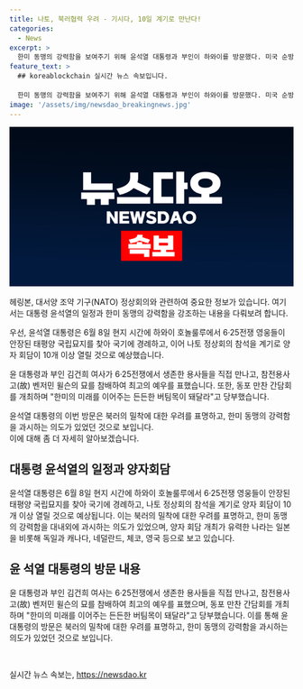 ```yaml
---
title: 나토, 북러협력 우려 - 기시다, 10일 계기로 만난다!
categories:
  - News
excerpt: >
  한미 동맹의 강력함을 보여주기 위해 윤석열 대통령과 부인이 하와이를 방문했다. 미국 순방의 첫 일정으로 6·25전쟁 영웅들의 안장된 태평양 국립묘지를 찾아 국기에 경례하고 헌화를 바치는 등 미국과의 결속을 과시했다. 나토 정상회의 참석을 계기로 양자 회담이 10개 이상 열릴 것으로 전망되는 가운데, 윤 대통령과 기시다 후미오 일본 총리가 다시 머리를 맞대기로 합의하며 동맹 수준으로 관계를 복원한 북러의 동북아시아 정세에 대한 우려와 공동 대응에 대한 위기감이 반영되고 있다.
feature_text: >
  ## koreablockchain 실시간 뉴스 속보입니다.

  한미 동맹의 강력함을 보여주기 위해 윤석열 대통령과 부인이 하와이를 방문했다. 미국 순방의 첫 일정으로 6·25전쟁 영웅들의 안장된 태평양 국립묘지를 찾아 국기에 경례하고 헌화를 바치는 등 미국과의 결속을 과시했다. 나토 정상회의 참석을 계기로 양자 회담이 10개 이상 열릴 것으로 전망되는 가운데, 윤 대통령과 기시다 후미오 일본 총리가 다시 머리를 맞대기로 합의하며 동맹 수준으로 관계를 복원한 북러의 동북아시아 정세에 대한 우려와 공동 대응에 대한 위기감이 반영되고 있다.
image: '/assets/img/newsdao_breakingnews.jpg'
---
```


<p><img src="/assets/img/newsdao_breakingnews.jpg" alt="koreablockchain 속보" /></p>

<p>헤링본, 대서양 조약 기구(NATO) 정상회의와 관련하여 중요한 정보가 있습니다. 여기서는 대통령 윤석열의 일정과 한미 동맹의 강력함을 강조하는 내용을 다뤄보려 합니다. </p>

<p>우선, 윤석열 대통령은 6월 8일 현지 시간에 하와이 호놀룰루에서 6·25전쟁 영웅들이 안장된 태평양 국립묘지를 찾아 국기에 경례하고, 이어 나토 정상회의 참석을 계기로 양자 회담이 10개 이상 열릴 것으로 예상했습니다. </p>

<p>윤 대통령과 부인 김건희 여사가 6·25전쟁에서 생존한 용사들을 직접 만나고, 참전용사 고(故) 벤저민 윌슨의 묘를 참배하여 최고의 예우를 표했습니다. 또한, 동포 만찬 간담회를 개최하며 "한미의 미래를 이어주는 든든한 버팀목이 돼달라"고 당부했습니다.</p>

<p>윤석열 대통령의 이번 방문은 북러의 밀착에 대한 우려를 표명하고, 한미 동맹의 강력함을 과시하는 의도가 있었던 것으로 보입니다.  <br>
이에 대해 좀 더 자세히 알아보겠습니다. </p>

<h2 data-ke-size="size26">대통령 윤석열의 일정과 양자회담</h2>

<p>윤석열 대통령은 6월 8일 현지 시간에 하와이 호놀룰루에서 6·25전쟁 영웅들이 안장된 태평양 국립묘지를 찾아 국기에 경례하고, 나토 정상회의 참석을 계기로 양자 회담이 10개 이상 열릴 것으로 예상됩니다.
이는 북러의 밀착에 대한 우려를 표명하고, 한미 동맹의 강력함을 대내외에 과시하는 의도가 있었으며, 양자 회담 개최가 유력한 나라는 일본을 비롯해 독일과 캐나다, 네덜란드, 체코, 영국 등으로 보고 있습니다.</p>

<h2 data-ke-size="size26">윤 석열 대통령의 방문 내용</h2>

<p>윤 대통령과 부인 김건희 여사는 6·25전쟁에서 생존한 용사들을 직접 만나고, 참전용사 고(故) 벤저민 윌슨의 묘를 참배하여 최고의 예우를 표했으며, 동포 만찬 간담회를 개최하며 "한미의 미래를 이어주는 든든한 버팀목이 돼달라"고 당부했습니다. 이를 통해 윤 대통령의 방문은 북러의 밀착에 대한 우려를 표명하고, 한미 동맹의 강력함을 과시하는 의도가 있었던 것으로 보입니다.</p>

<p data-ke-size="size16">&nbsp;</p>
실시간 뉴스 속보는, <a href="https://newsdao.kr" rel="dofollow">https://newsdao.kr</a>


